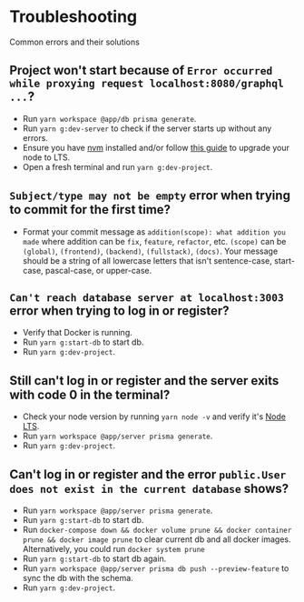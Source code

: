 # Troubleshooting

Common errors and their solutions

## Project won't start because of `Error occurred while proxying request localhost:8080/graphql ...`?

-   Run `yarn workspace @app/db prisma generate`.
-   Run `yarn g:dev-server` to check if the server starts up without any errors.
-   Ensure you have [nvm](https://github.com/nvm-sh/nvm) installed and/or follow [this guide](https://stackoverflow.com/questions/11284634/upgrade-node-js-to-the-latest-version-on-mac-os) to upgrade your node to LTS.
-   Open a fresh terminal and run `yarn g:dev-project`.

## `Subject/type may not be empty` error when trying to commit for the first time?

-   Format your commit message as `addition(scope): what addition you made` where addition can be `fix`, `feature`, `refactor`, etc. `(scope)` can be `(global)`, `(frontend)`, `(backend)`, `(fullstack)`, `(docs)`. Your message should be a string of all lowercase letters that isn't sentence-case, start-case, pascal-case, or upper-case.

## `Can't reach database server at localhost:3003` error when trying to log in or register?

-   Verify that Docker is running.
-   Run `yarn g:start-db` to start db.
-   Run `yarn g:dev-project`.

## Still can't log in or register and the server exits with code 0 in the terminal?

-   Check your node version by running `yarn node -v` and verify it's [Node LTS](https://nodejs.org/en/about/releases/).
-   Run `yarn workspace @app/server prisma generate`.
-   Run `yarn g:dev-project`.

## Can't log in or register and the error `public.User does not exist in the current database` shows?

-   Run `yarn workspace @app/server prisma generate`.
-   Run `yarn g:start-db` to start db.
-   Run `docker-compose down && docker volume prune && docker container prune && docker image prune` to clear current db and all docker images. Alternatively, you could run `docker system prune`
-   Run `yarn g:start-db` to start db again.
-   Run `yarn workspace @app/server prisma db push --preview-feature` to sync the db with the schema.
-   Run `yarn g:dev-project`.
